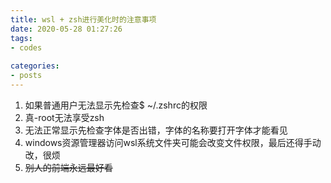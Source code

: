 ```yaml
---
title: wsl + zsh进行美化时的注意事项
date: 2020-05-28 01:27:26
tags: 
- codes
  
categories:
- posts
---
```


1. 如果普通用户无法显示先检查$ ~/.zshrc的权限
2. 真-root无法享受zsh
3. 无法正常显示先检查字体是否出错，字体的名称要打开字体才能看见
4. windows资源管理器访问wsl系统文件夹可能会改变文件权限，最后还得手动改，很烦
5. <del>别人的前端永远最好看</del>

